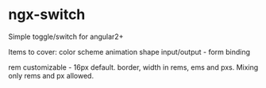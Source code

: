 # ngx-switch
Simple toggle/switch for angular2+

Items to cover:
color scheme
animation
shape
input/output - form binding

rem customizable - 16px default.
border, width in rems, ems and pxs. Mixing only rems and px allowed.